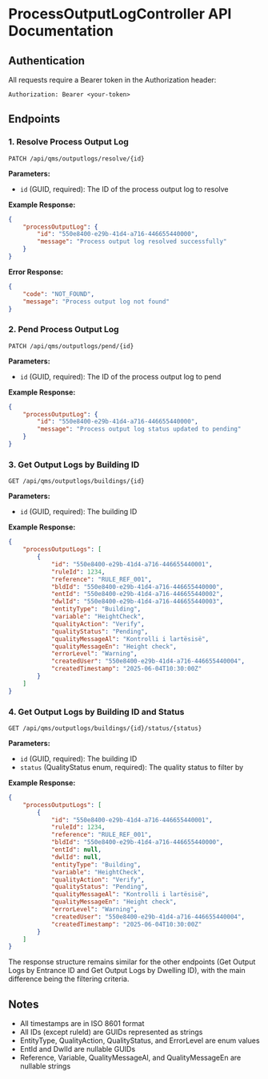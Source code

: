 # ProcessOutputLogController API Documentation
## Authentication
All requests require a Bearer token in the Authorization header:
``` http
Authorization: Bearer <your-token>
```
## Endpoints
### 1. Resolve Process Output Log
``` http
PATCH /api/qms/outputlogs/resolve/{id}
```
**Parameters:**
- `id` (GUID, required): The ID of the process output log to resolve

**Example Response:**
``` json
{
    "processOutputLog": {
        "id": "550e8400-e29b-41d4-a716-446655440000",
        "message": "Process output log resolved successfully"
    }
}
```
**Error Response:**
``` json
{
    "code": "NOT_FOUND",
    "message": "Process output log not found"
}
```
### 2. Pend Process Output Log
``` http
PATCH /api/qms/outputlogs/pend/{id}
```
**Parameters:**
- `id` (GUID, required): The ID of the process output log to pend

**Example Response:**
``` json
{
    "processOutputLog": {
        "id": "550e8400-e29b-41d4-a716-446655440000",
        "message": "Process output log status updated to pending"
    }
}
```
### 3. Get Output Logs by Building ID
``` http
GET /api/qms/outputlogs/buildings/{id}
```
**Parameters:**
- `id` (GUID, required): The building ID

**Example Response:**
``` json
{
    "processOutputLogs": [
        {
            "id": "550e8400-e29b-41d4-a716-446655440001",
            "ruleId": 1234,
            "reference": "RULE_REF_001",
            "bldId": "550e8400-e29b-41d4-a716-446655440000",
            "entId": "550e8400-e29b-41d4-a716-446655440002",
            "dwlId": "550e8400-e29b-41d4-a716-446655440003",
            "entityType": "Building",
            "variable": "HeightCheck",
            "qualityAction": "Verify",
            "qualityStatus": "Pending",
            "qualityMessageAl": "Kontrolli i lartësisë",
            "qualityMessageEn": "Height check",
            "errorLevel": "Warning",
            "createdUser": "550e8400-e29b-41d4-a716-446655440004",
            "createdTimestamp": "2025-06-04T10:30:00Z"
        }
    ]
}
```
### 4. Get Output Logs by Building ID and Status
``` http
GET /api/qms/outputlogs/buildings/{id}/status/{status}
```
**Parameters:**
- `id` (GUID, required): The building ID
- `status` (QualityStatus enum, required): The quality status to filter by

**Example Response:**
``` json
{
    "processOutputLogs": [
        {
            "id": "550e8400-e29b-41d4-a716-446655440001",
            "ruleId": 1234,
            "reference": "RULE_REF_001",
            "bldId": "550e8400-e29b-41d4-a716-446655440000",
            "entId": null,
            "dwlId": null,
            "entityType": "Building",
            "variable": "HeightCheck",
            "qualityAction": "Verify",
            "qualityStatus": "Pending",
            "qualityMessageAl": "Kontrolli i lartësisë",
            "qualityMessageEn": "Height check",
            "errorLevel": "Warning",
            "createdUser": "550e8400-e29b-41d4-a716-446655440004",
            "createdTimestamp": "2025-06-04T10:30:00Z"
        }
    ]
}
```
The response structure remains similar for the other endpoints (Get Output Logs by Entrance ID and Get Output Logs by Dwelling ID), with the main difference being the filtering criteria.
## Notes
- All timestamps are in ISO 8601 format
- All IDs (except ruleId) are GUIDs represented as strings
- EntityType, QualityAction, QualityStatus, and ErrorLevel are enum values
- EntId and DwlId are nullable GUIDs
- Reference, Variable, QualityMessageAl, and QualityMessageEn are nullable strings
